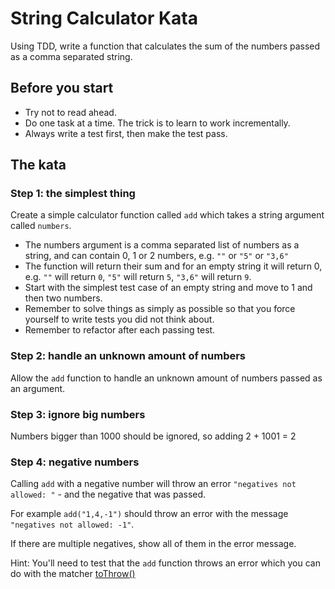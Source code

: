 # String Calculator Kata

Using TDD, write a function that calculates the sum of the numbers passed as a comma separated string.

## Before you start

- Try not to read ahead.
- Do one task at a time. The trick is to learn to work incrementally.
- Always write a test first, then make the test pass.

## The kata

### Step 1: the simplest thing

Create a simple calculator function called `add` which takes a string argument called `numbers`.

- The numbers argument is a comma separated list of numbers as a string, and can contain 0, 1 or 2 numbers, e.g. `""` or `"5"` or `"3,6"`
- The function will return their sum and for an empty string it will return 0, e.g. `""` will return `0`, `"5"` will return `5`, `"3,6"` will return `9`.
- Start with the simplest test case of an empty string and move to 1 and then two numbers.
- Remember to solve things as simply as possible so that you force yourself to write tests you did not think about.
- Remember to refactor after each passing test.

### Step 2: handle an unknown amount of numbers

Allow the `add` function to handle an unknown amount of numbers passed as an argument.

### Step 3: ignore big numbers

Numbers bigger than 1000 should be ignored, so adding 2 + 1001 = 2

### Step 4: negative numbers

Calling `add` with a negative number will throw an error `"negatives not allowed: "` - and the negative that was passed.

For example `add("1,4,-1")` should throw an error with the message `"negatives not allowed: -1"`.

If there are multiple negatives, show all of them in the error message.

Hint: You'll need to test that the `add` function throws an error which you can do with the matcher [toThrow()](https://jestjs.io/docs/expect#tothrowerror)
